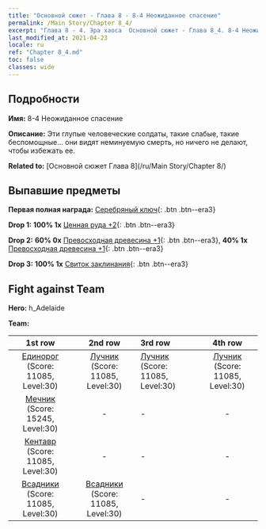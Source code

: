 ```yaml
---
title: "Основной сюжет - Глава 8 - 8-4 Неожиданное спасение"
permalink: /Main Story/Chapter 8_4/
excerpt: "Глава 8 - 4. Эра хаоса  Основной сюжет - Глава 8_4. 8-4 Неожиданное спасение"
last_modified_at: 2021-04-23
locale: ru
ref: "Chapter 8_4.md"
toc: false
classes: wide
---
```


## Подробности

 **Имя:** 8-4 Неожиданное спасение

 **Описание:** Эти глупые человеческие солдаты, такие слабые, такие беспомощные... они видят неминуемую смерть, но ничего не делают, чтобы избежать ее.

 **Related to:** [Основной сюжет Глава 8](/ru/Main Story/Chapter 8/)

## Выпавшие предметы

 **Первая полная награда:** [Серебряный ключ](/ItemsRU/con_693/){: .btn .btn--era3}

 **Drop 1:** **100% 1x** [Ценная руда +2](/ItemsRU/mat_26/){: .btn .btn--era3}

 **Drop 2:** **60% 0x** [Превосходная древесина +1](/ItemsRU/mat_20/){: .btn .btn--era3}, **40% 1x** [Превосходная древесина +1](/ItemsRU/mat_20/){: .btn .btn--era3}

 **Drop 3:** **100% 1x** [Свиток заклинания](/ItemsRU/con_694/){: .btn .btn--era3}


## Fight against Team
 **Hero:** h_Adelaide

 **Team:**


  | 1st row | 2nd row | 3rd row | 4th row |
  |:----:|:----:|:----|:----:|
  | [Единорог](/ru/units/Unicorn/) (Score: 11085, Level:30)  | [Лучник](/ru/units/Marksman/) (Score: 11085, Level:30)  | [Лучник](/ru/units/Marksman/) (Score: 11085, Level:30)  | [Лучник](/ru/units/Marksman/) (Score: 11085, Level:30)  |
  | [Мечник](/ru/units/Swordsman/) (Score: 15245, Level:30)  | - | - | - |
  | [Кентавр](/ru/units/Centaur/) (Score: 11085, Level:30)  | - | - | - |
  | [Всадники](/ru/units/Cavalier/) (Score: 11085, Level:30)  | [Всадники](/ru/units/Cavalier/) (Score: 11085, Level:30)  | - | - |


